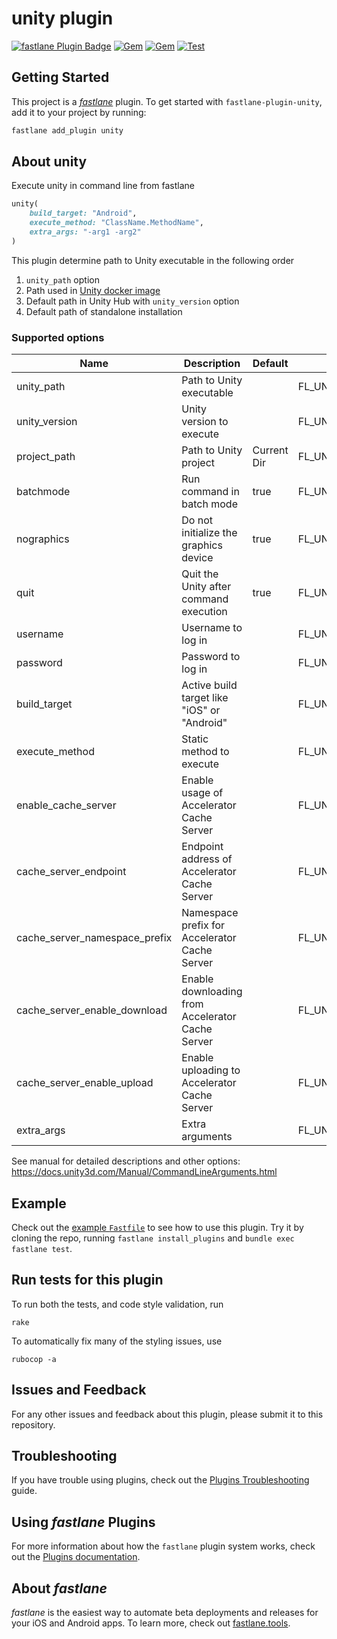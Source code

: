 # unity plugin

[![fastlane Plugin Badge](https://rawcdn.githack.com/fastlane/fastlane/master/fastlane/assets/plugin-badge.svg)](https://rubygems.org/gems/fastlane-plugin-unity)
[![Gem](https://img.shields.io/gem/v/fastlane-plugin-unity)](https://rubygems.org/gems/fastlane-plugin-unity)
[![Gem](https://img.shields.io/gem/dt/fastlane-plugin-unity)](https://rubygems.org/gems/fastlane-plugin-unity)
[![Test](https://github.com/safu9/fastlane-plugin-unity/workflows/Test/badge.svg)](https://github.com/safu9/fastlane-plugin-unity/actions?query=workflow%3ATest)

## Getting Started

This project is a [_fastlane_](https://github.com/fastlane/fastlane) plugin. To get started with `fastlane-plugin-unity`, add it to your project by running:

```bash
fastlane add_plugin unity
```

## About unity

Execute unity in command line from fastlane

```ruby
unity(
    build_target: "Android",
    execute_method: "ClassName.MethodName",
    extra_args: "-arg1 -arg2"
)
```

This plugin determine path to Unity executable in the following order

1. `unity_path` option
1. Path used in [Unity docker image](https://gitlab.com/gableroux/unity3d)
1. Default path in Unity Hub with `unity_version` option
1. Default path of standalone installation

### Supported options

| Name                          | Description                                      | Default     | Env Var Name                           |
|-------------------------------|--------------------------------------------------|-------------|----------------------------------------|
| unity_path                    | Path to Unity executable                         |             | FL_UNITY_PATH                          |
| unity_version                 | Unity version to execute                         |             | FL_UNITY_VERSION                       |
| project_path                  | Path to Unity project                            | Current Dir | FL_UNITY_PROJECT_PATH                  |
| batchmode                     | Run command in batch mode                        | true        | FL_UNITY_BATCHMODE                     |
| nographics                    | Do not initialize the graphics device            | true        | FL_UNITY_NOGRAPHICS                    |
| quit                          | Quit the Unity after command execution           | true        | FL_UNITY_QUIT                          |
| username                      | Username to log in                               |             | FL_UNITY_USERNAME                      |
| password                      | Password to log in                               |             | FL_UNITY_PASSWORD                      |
| build_target                  | Active build target like "iOS" or "Android"      |             | FL_UNITY_BUILD_TARGET                  |
| execute_method                | Static method to execute                         |             | FL_UNITY_EXECUTE_METHOD                |
| enable_cache_server           | Enable usage of Accelerator Cache Server         |             | FL_UNITY_ENABLE_CACHE_SERVER           |
| cache_server_endpoint         | Endpoint address of Accelerator Cache Server     |             | FL_UNITY_CACHE_SERVER_ENDPOINT         |
| cache_server_namespace_prefix | Namespace prefix for Accelerator Cache Server    |             | FL_UNITY_CACHE_SERVER_NAMESPACE_PREFIX |
| cache_server_enable_download  | Enable downloading from Accelerator Cache Server |             | FL_UNITY_CACHE_SERVER_ENABLE_DOWNLOAD  |
| cache_server_enable_upload    | Enable uploading to Accelerator Cache Server     |             | FL_UNITY_CACHE_SERVER_ENABLE_UPLOAD    |
| extra_args                    | Extra arguments                                  |             | FL_UNITY_EXTRA_ARGS                    |

See manual for detailed descriptions and other options: https://docs.unity3d.com/Manual/CommandLineArguments.html

## Example

Check out the [example `Fastfile`](fastlane/Fastfile) to see how to use this plugin. Try it by cloning the repo, running `fastlane install_plugins` and `bundle exec fastlane test`.

## Run tests for this plugin

To run both the tests, and code style validation, run

```
rake
```

To automatically fix many of the styling issues, use
```
rubocop -a
```

## Issues and Feedback

For any other issues and feedback about this plugin, please submit it to this repository.

## Troubleshooting

If you have trouble using plugins, check out the [Plugins Troubleshooting](https://docs.fastlane.tools/plugins/plugins-troubleshooting/) guide.

## Using _fastlane_ Plugins

For more information about how the `fastlane` plugin system works, check out the [Plugins documentation](https://docs.fastlane.tools/plugins/create-plugin/).

## About _fastlane_

_fastlane_ is the easiest way to automate beta deployments and releases for your iOS and Android apps. To learn more, check out [fastlane.tools](https://fastlane.tools).
